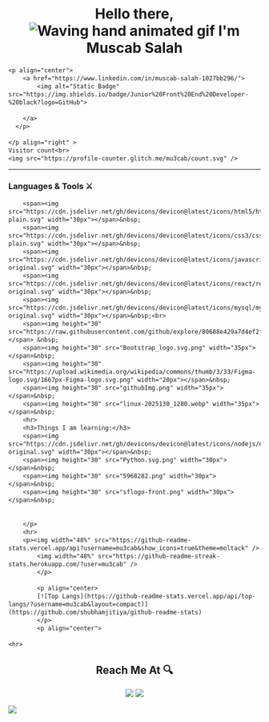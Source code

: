 <h1 align="center"> Hello there, <img src="https://raw.githubusercontent.com/nixin72/nixin72/master/wave.gif" 
    alt="Waving hand animated gif"
    height="45"
    width="45" /> I'm Muscab Salah</h1>

    <p align="center">
        <a href="https://www.linkedin.com/in/muscab-salah-1027bb296/"> 
            <img alt="Static Badge" src="https://img.shields.io/badge/Junior%20Front%20End%20Developer-%20black?logo=GitHub">
    
        </a>
      </p>

    </p align="right" >
    Visitor count<br>
    <img src="https://profile-counter.glitch.me/mu3cab/count.svg" />
  </p>
<hr>
      <p align="center">
        <h3>Languages & Tools ⚔️</h3>
        
        <span><img src="https://cdn.jsdelivr.net/gh/devicons/devicon@latest/icons/html5/html5-plain.svg" width="30px"></span>&nbsp;
        <span><img src="https://cdn.jsdelivr.net/gh/devicons/devicon@latest/icons/css3/css3-plain.svg" width="30px"></span>&nbsp;
        <span><img src="https://cdn.jsdelivr.net/gh/devicons/devicon@latest/icons/javascript/javascript-original.svg" width="30px"></span>&nbsp;
        <span><img src="https://cdn.jsdelivr.net/gh/devicons/devicon@latest/icons/react/react-original.svg" width="30px"></span>&nbsp; 
        <span><img src="https://cdn.jsdelivr.net/gh/devicons/devicon@latest/icons/mysql/mysql-original.svg" width="30px"></span>&nbsp;<br>
        <span><img height="30" src="https://raw.githubusercontent.com/github/explore/80688e429a7d4ef2fca1e82350fe8e3517d3494d/topics/typescript/typescript.png"></span> &nbsp;
        <span><img height="30" src="Bootstrap_logo.svg.png" width="35px"></span>&nbsp;
        <span><img height="30" src="https://upload.wikimedia.org/wikipedia/commons/thumb/3/33/Figma-logo.svg/1667px-Figma-logo.svg.png" width="20px"></span>&nbsp;
        <span><img height="30" src="githubImg.png" width="35px"></span>&nbsp;
        <span><img height="30" src="linux-2025130_1280.webp" width="35px"></span>&nbsp;
        <hr>
        <h3>Things I am learning:</h3>
        <span><img src="https://cdn.jsdelivr.net/gh/devicons/devicon@latest/icons/nodejs/nodejs-original.svg" width="30px"></span>&nbsp;
        <span><img height="30" src="Python.svg.png" width="30px"></span>&nbsp;
        <span><img height="30" src="5968282.png" width="30px"></span>&nbsp;
        <span><img height="30" src="sflogo-front.png" width="30px"></span>&nbsp;
      
        
        </p>
        <hr>
        <p><img width="48%" src="https://github-readme-stats.vercel.app/api?username=mu3cab&show_icons=true&theme=moltack" />
            <img width="48%" src="https://github-readme-streak-stats.herokuapp.com/?user=mu3cab" />
            </p>
            
            <p align="center>
            [![Top Langs](https://github-readme-stats.vercel.app/api/top-langs/?username=mu3cab&layout=compact)](https://github.com/shubhamjitiya/github-readme-stats)
            </p>
            <p align="center"> 
    
    <hr>
      
  <h2 align="center">Reach Me At 🔍</h2>
  
  <p align="center">
  <a target="_blank" href="https://www.linkedin.com/in/muscab-salah-1027bb296/"><img src="https://img.shields.io/badge/-LinkedIn-0e76a8?style=for-the-badge&logo=LinkedIn"></a>
  <a target="_blank" href="mailto:mu3cab@gmail.com"><img src="https://img.shields.io/badge/-Gmail-c0392b?style=for-the-badge&logo=Gmail&logoColor=white"></a>

  <a target="_blank" href=""><img src="https://img.shields.io/badge/-Portfolio-2A5AD3?style=for-the-badge&logo=Opsgenie"></a>
  
  

